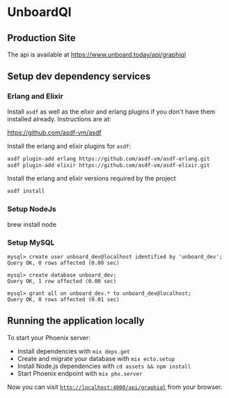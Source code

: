 # UnboardQl

## Production Site

The api is available at https://www.unboard.today/api/graphiql

## Setup dev dependency services

### Erlang and Elixir

Install `asdf` as well as the elixir and erlang plugins if you don't have them installed already. Instructions are at:

https://github.com/asdf-vm/asdf

Install the erlang and elixir plugins for `asdf`:

```bash
asdf plugin-add erlang https://github.com/asdf-vm/asdf-erlang.git
asdf plugin-add elixir https://github.com/asdf-vm/asdf-elixir.git
```

Install the erlang and elixir versions required by the project

```bash
asdf install
```

### Setup NodeJs

brew install node

### Setup MySQL

```
mysql> create user unboard_dev@localhost identified by 'unboard_dev';
Query OK, 0 rows affected (0.00 sec)

mysql> create database unboard_dev;
Query OK, 1 row affected (0.00 sec)

mysql> grant all on unboard_dev.* to unboard_dev@localhost;
Query OK, 0 rows affected (0.01 sec)
```

## Running the application locally

To start your Phoenix server:

  * Install dependencies with `mix deps.get`
  * Create and migrate your database with `mix ecto.setup`
  * Install Node.js dependencies with `cd assets && npm install`
  * Start Phoenix endpoint with `mix phx.server`

Now you can visit [`http://localhost:4000/api/graphiql`](http://localhost:4000/api/graphiql) from your browser.
